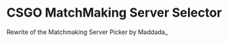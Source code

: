 CSGO MatchMaking Server Selector
=======================

Rewrite of the Matchmaking Server Picker by Maddada_
